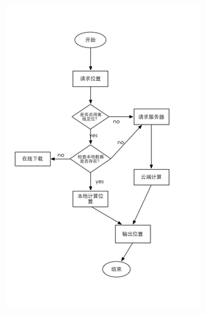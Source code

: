 ![定位流程图](https://raw.githubusercontent.com/never615/respository/master/%E5%AE%9A%E4%BD%8D%E6%B5%81%E7%A8%8B.png)
